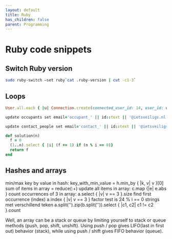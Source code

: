 ```yaml
---
layout: default
title: Ruby
has_children: false
parent: Programming
---
```


# Ruby code snippets

## Switch Ruby version

```bash
sudo ruby-switch —set ruby`cat .ruby-version | cut -c1-3`
```

## Loops

```ruby
User.all.each { |u| Connection.create(connected_user_id: 14, user_id: u.id, initiator: u.id, approved: true) rescue next }

update occupants set email='occupant_' || id::text || '@ietsveiligs.nl';

update contact_people set email='contact_' || id::text || '@ietsveiligs.nl';

def solution(n)
  f = 0
  (1..n).select { |i| (f += 1) if (n % i == 0)}
  return f
end
```

## Hashes and arrays

min/max key by value in hash:           key_with_min_value = h.min_by { |k, v| v }[0]
sum of items in array =                         reduce(:+)
update all items in array:              c.map {|e| e.abs }
count occurrences of 3 in array:         a.select { |v| v == 3 }.size
find first occurrence (index)            a.index { |v| v == 3 }
factor test is                                  24 % i == 0
strings met verschillend teken        a.split('').zip(b.split('')).select { |c1, c2| c1 != c2 }.count

Well, an array can be a stack or queue by limiting yourself to stack or queue methods (push, pop, shift, unshift).
Using push / pop gives LIFO(last in first out) behavior (stack),
while using push / shift gives FIFO behavior (queue).
